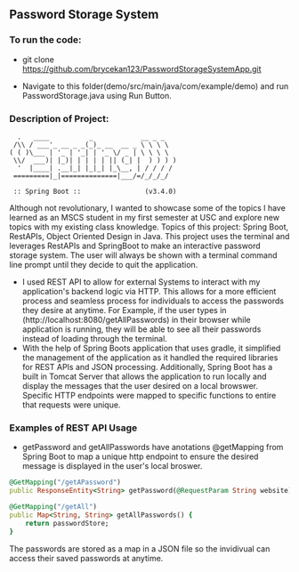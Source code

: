 ## Password Storage System

### To run the code:

- git clone https://github.com/brycekan123/PasswordStorageSystemApp.git

- Navigate to this folder(demo/src/main/java/com/example/demo) and run PasswordStorage.java using Run Button. 

### Description of Project:

```
  .   ____          _            __ _ _
 /\\ / ___'_ __ _ _(_)_ __  __ _ \ \ \ \
( ( )\___ | '_ | '_| | '_ \/ _ | \ \ \ \
 \\/  ___)| |_)| | | | | || (_| |  ) ) ) )
  '  |____| .__|_| |_|_| |_\__, | / / / /
 =========|_|==============|___/=/_/_/_/

 :: Spring Boot ::                (v3.4.0)

 ```

Although not revolutionary, I wanted to showcase some of the topics I have learned as an MSCS student in my first semester at USC and explore new topics with my existing class knowledge.
Topics of this project: Spring Boot, RestAPIs, Object Oriented Design in Java.
This project uses the terminal and leverages RestAPIs and SpringBoot to make an interactive password storage system. The user will always be shown with a terminal command line prompt until they decide to quit the application. 

- I used REST API to allow for external Systems to interact with my application's backend logic via HTTP. This allows for a more efficient process and seamless process for individuals to access the passwords they desire at anytime.
For Example, if the user types in (http://localhost:8080/getAllPasswords) in their browser while application is running, they will be able to see all their passwords instead of loading through the terminal.
 - With the help of Spring Boots application that uses gradle, it simplified the management of the application as it handled the required libraries for REST APIs and JSON processing. 
Additionally, Spring Boot has a built in Tomcat Server that allows the application to run locally and display the messages that the user desired on a local browswer. Specific HTTP endpoints were mapped to specific functions to entire that requests were unique.

### Examples of REST API Usage
- getPassword and getAllPasswords have anotations @getMapping from Spring Boot to map a unique http endpoint to ensure the desired message is displayed in the user's local broswer.
```ruby
@GetMapping("/getAPassword")
public ResponseEntity<String> getPassword(@RequestParam String website) {
```
```ruby
@GetMapping("/getAll")
public Map<String, String> getAllPasswords() {
    return passwordStore;
}
```
The passwords are stored as a map in a JSON file so the invidivual can access their saved passwords at anytime. 
